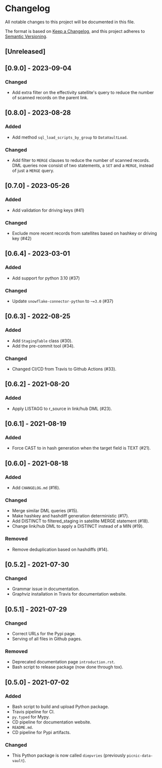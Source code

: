 # Changelog
All notable changes to this project will be documented in this file.

The format is based on [Keep a Changelog](https://keepachangelog.com/en/1.0.0/),
and this project adheres to [Semantic Versioning](https://semver.org/spec/v2.0.0.html).

## [Unreleased]

## [0.9.0] - 2023-09-04
### Changed
- Add extra filter on the effectivity satellite's query to reduce the number of scanned
  records on the parent link.

## [0.8.0] - 2023-08-28
### Added
- Add method `sql_load_scripts_by_group` to `DataVaultLoad`.

### Changed
- Add filter to `MERGE` clauses to reduce the number of scanned records. DML queries now
  consist of two statements, a `SET` and a `MERGE`, instead of just a `MERGE` query.

## [0.7.0] - 2023-05-26
### Added
- Add validation for driving keys (#41)

### Changed
- Exclude more recent records from satellites based on hashkey or driving key (#42)

## [0.6.4] - 2023-03-01
### Added
- Add support for python 3.10 (#37)

### Changed
- Update `snowflake-connector-python` to `~=3.0` (#37)

## [0.6.3] - 2022-08-25
### Added
- Add `StagingTable` class (#30).
- Add the pre-commit tool (#34).

### Changed
- Changed CI/CD from Travis to Github Actions (#33).

## [0.6.2] - 2021-08-20
### Added
- Apply LISTAGG to r_source in link/hub DML (#23).

## [0.6.1] - 2021-08-19
### Added
- Force CAST to in hash generation when the target field is TEXT (#21).

## [0.6.0] - 2021-08-18
### Added
- Add `CHANGELOG.md` (#16).

### Changed
- Merge similar DML queries (#15).
- Make hashkey and hashdiff generation deterministic (#17).
- Add DISTINCT to filtered_staging in satellite MERGE statement (#18).
- Change link/hub DML to apply a DISTINCT instead of a MIN (#19).

### Removed
- Remove deduplication based on hashdiffs (#14).

## [0.5.2] - 2021-07-30
### Changed
- Grammar issue in documentation.
- Graphviz installation in Travis for documentation website.

## [0.5.1] - 2021-07-29
### Changed
- Correct URLs for the Pypi page.
- Serving of all files in Github pages.

### Removed
- Deprecated documentation page `introduction.rst`.
- Bash script to release package (now done through tox).

## [0.5.0] - 2021-07-02
### Added
- Bash script to build and upload Python package.
- Travis pipeline for CI.
- `py.typed` for Mypy.
- CD pipeline for documentation website.
- `README.md`.
- CD pipeline for Pypi artifacts.

### Changed
- This Python package is now called `diepvries` (previously `picnic-data-vault`).
